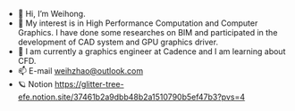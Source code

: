 - 👋 Hi, I’m Weihong.
- 👀 My interest is in High Performance Computation and Computer Graphics. I have done some researches on BIM and participated in the development of CAD system and GPU graphics driver.
- 🌱 I am currently a graphics engineer at Cadence and I am learning about CFD. 
- 📫 E-mail weihzhao@outlook.com
- 🪐 Notion https://glitter-tree-efe.notion.site/37461b2a9dbb48b2a1510790b5ef47b3?pvs=4
